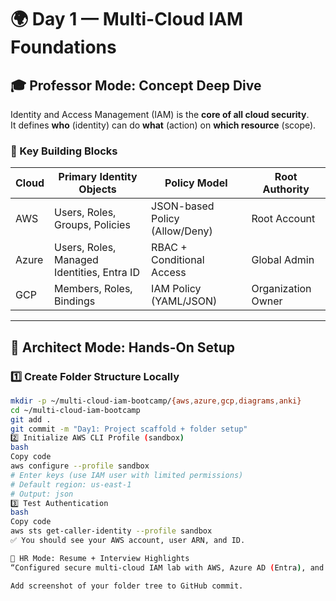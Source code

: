 # 🌍 Day 1 — Multi-Cloud IAM Foundations  

## 🎓 Professor Mode: Concept Deep Dive  
Identity and Access Management (IAM) is the **core of all cloud security**.  
It defines **who** (identity) can do **what** (action) on **which resource** (scope).  

### 🔑 Key Building Blocks
| Cloud | Primary Identity Objects | Policy Model | Root Authority |
|-------|--------------------------|--------------|----------------|
| AWS | Users, Roles, Groups, Policies | JSON-based Policy (Allow/Deny) | Root Account |
| Azure | Users, Roles, Managed Identities, Entra ID | RBAC + Conditional Access | Global Admin |
| GCP | Members, Roles, Bindings | IAM Policy (YAML/JSON) | Organization Owner |

---

## 🧱 Architect Mode: Hands-On Setup  

### 1️⃣ Create Folder Structure Locally
```bash
mkdir -p ~/multi-cloud-iam-bootcamp/{aws,azure,gcp,diagrams,anki}
cd ~/multi-cloud-iam-bootcamp
git add .
git commit -m "Day1: Project scaffold + folder setup"
2️⃣ Initialize AWS CLI Profile (sandbox)
bash
Copy code
aws configure --profile sandbox
# Enter keys (use IAM user with limited permissions)
# Default region: us-east-1
# Output: json
3️⃣ Test Authentication
bash
Copy code
aws sts get-caller-identity --profile sandbox
✅ You should see your AWS account, user ARN, and ID.

🧠 HR Mode: Resume + Interview Highlights
“Configured secure multi-cloud IAM lab with AWS, Azure AD (Entra), and GCP to study identity lifecycle, least privilege, and cross-cloud access control.”

Add screenshot of your folder tree to GitHub commit.
